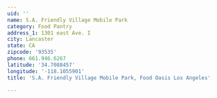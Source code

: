 ```yaml
---
uid: ''
name: S.A. Friendly Village Mobile Park
category: Food Pantry
address_1: 1301 east Ave. I
city: Lancaster
state: CA
zipcode: '93535'
phone: 661.946.6267
latitude: '34.7088457'
longitude: '-118.1055901'
title: 'S.A. Friendly Village Mobile Park, Food Oasis Los Angeles'

---
```

